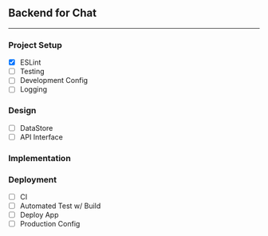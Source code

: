 ## Backend for Chat 
-------------------------

### Project Setup
- [x] ESLint
- [ ] Testing
- [ ] Development Config
- [ ] Logging 

### Design
- [ ] DataStore
- [ ] API Interface 

### Implementation 

### Deployment 
- [ ] CI 
- [ ] Automated Test w/ Build
- [ ] Deploy App
- [ ] Production Config
